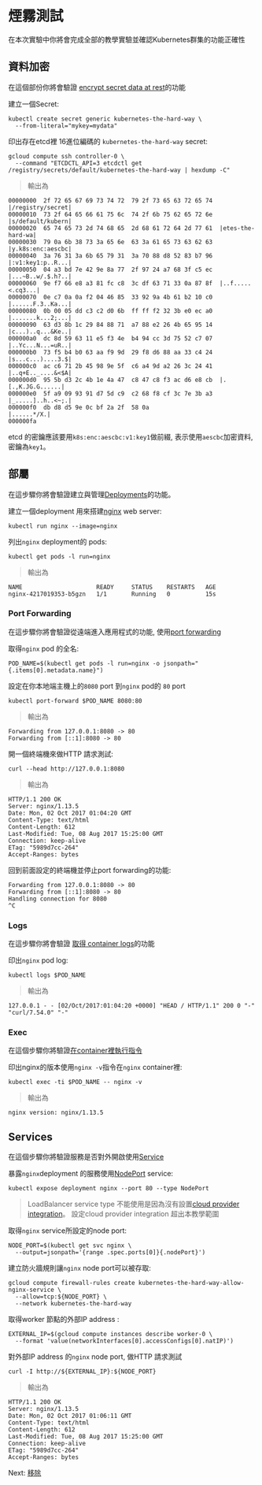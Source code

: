 # 煙霧測試

在本次實驗中你將會完成全部的教學實驗並確認Kubernetes群集的功能正確性

## 資料加密

在這個部份你將會驗證 [encrypt secret data at rest](https://kubernetes.io/docs/tasks/administer-cluster/encrypt-data/#verifying-that-data-is-encrypted)的功能

建立一個Secret:

```
kubectl create secret generic kubernetes-the-hard-way \
  --from-literal="mykey=mydata"
```

印出存在etcd裡 16進位編碼的 `kubernetes-the-hard-way` secret:

```
gcloud compute ssh controller-0 \
  --command "ETCDCTL_API=3 etcdctl get /registry/secrets/default/kubernetes-the-hard-way | hexdump -C"
```

> 輸出為

```
00000000  2f 72 65 67 69 73 74 72  79 2f 73 65 63 72 65 74  |/registry/secret|
00000010  73 2f 64 65 66 61 75 6c  74 2f 6b 75 62 65 72 6e  |s/default/kubern|
00000020  65 74 65 73 2d 74 68 65  2d 68 61 72 64 2d 77 61  |etes-the-hard-wa|
00000030  79 0a 6b 38 73 3a 65 6e  63 3a 61 65 73 63 62 63  |y.k8s:enc:aescbc|
00000040  3a 76 31 3a 6b 65 79 31  3a 70 88 d8 52 83 b7 96  |:v1:key1:p..R...|
00000050  04 a3 bd 7e 42 9e 8a 77  2f 97 24 a7 68 3f c5 ec  |...~B..w/.$.h?..|
00000060  9e f7 66 e8 a3 81 fc c8  3c df 63 71 33 0a 87 8f  |..f.....<.cq3...|
00000070  0e c7 0a 0a f2 04 46 85  33 92 9a 4b 61 b2 10 c0  |......F.3..Ka...|
00000080  0b 00 05 dd c3 c2 d0 6b  ff ff f2 32 3b e0 ec a0  |.......k...2;...|
00000090  63 d3 8b 1c 29 84 88 71  a7 88 e2 26 4b 65 95 14  |c...)..q...&Ke..|
000000a0  dc 8d 59 63 11 e5 f3 4e  b4 94 cc 3d 75 52 c7 07  |..Yc...N...=uR..|
000000b0  73 f5 b4 b0 63 aa f9 9d  29 f8 d6 88 aa 33 c4 24  |s...c...)....3.$|
000000c0  ac c6 71 2b 45 98 9e 5f  c6 a4 9d a2 26 3c 24 41  |..q+E.._....&<$A|
000000d0  95 5b d3 2c 4b 1e 4a 47  c8 47 c8 f3 ac d6 e8 cb  |.[.,K.JG.G......|
000000e0  5f a9 09 93 91 d7 5d c9  c2 68 f8 cf 3c 7e 3b a3  |_.....]..h..<~;.|
000000f0  db d8 d5 9e 0c bf 2a 2f  58 0a                    |......*/X.|
000000fa
```

etcd 的密鑰應該要用`k8s:enc:aescbc:v1:key1`做前綴, 表示使用`aescbc`加密資料, 密鑰為`key1`。

## 部屬

在這步驟你將會驗證建立與管理[Deployments](https://kubernetes.io/docs/concepts/workloads/controllers/deployment/)的功能。

建立一個deployment 用來搭建[nginx](https://nginx.org/en/) web server:

```
kubectl run nginx --image=nginx
```

列出`nginx` deployment的 pods:

```
kubectl get pods -l run=nginx
```
> 輸出為


```
NAME                     READY     STATUS    RESTARTS   AGE
nginx-4217019353-b5gzn   1/1       Running   0          15s
```


### Port Forwarding

在這步驟你將會驗證從遠端進入應用程式的功能, 使用[port forwarding](https://kubernetes.io/docs/tasks/access-application-cluster/port-forward-access-application-cluster/)

取得`nginx` pod 的全名:

```
POD_NAME=$(kubectl get pods -l run=nginx -o jsonpath="{.items[0].metadata.name}")
```
設定在你本地端主機上的`8080` port 到`nginx` pod的 `80` port


```
kubectl port-forward $POD_NAME 8080:80
```


> 輸出為

```
Forwarding from 127.0.0.1:8080 -> 80
Forwarding from [::1]:8080 -> 80
```

開一個終端機來做HTTP 請求測試:

```
curl --head http://127.0.0.1:8080
```

> 輸出為


```
HTTP/1.1 200 OK
Server: nginx/1.13.5
Date: Mon, 02 Oct 2017 01:04:20 GMT
Content-Type: text/html
Content-Length: 612
Last-Modified: Tue, 08 Aug 2017 15:25:00 GMT
Connection: keep-alive
ETag: "5989d7cc-264"
Accept-Ranges: bytes
```

回到前面設定的終端機並停止port forwarding的功能:


```
Forwarding from 127.0.0.1:8080 -> 80
Forwarding from [::1]:8080 -> 80
Handling connection for 8080
^C
```


### Logs

在這步驟你將會驗證 [取得 container logs](https://kubernetes.io/docs/concepts/cluster-administration/logging/)的功能

印出`nginx` pod log:


```
kubectl logs $POD_NAME
```

> 輸出為


```
127.0.0.1 - - [02/Oct/2017:01:04:20 +0000] "HEAD / HTTP/1.1" 200 0 "-" "curl/7.54.0" "-"
```

### Exec

在這個步驟你將驗證[在container裡執行指令](https://kubernetes.io/docs/tasks/debug-application-cluster/get-shell-running-container/#running-individual-commands-in-a-container)

印出nginx的版本使用`nginx -v`指令在`nginx` container裡:


```
kubectl exec -ti $POD_NAME -- nginx -v
```


> 輸出為

```
nginx version: nginx/1.13.5
```



## Services
在這個步驟你將驗證服務是否對外開啟使用[Service](https://kubernetes.io/docs/concepts/services-networking/service/)

暴露`nginx`deployment 的服務使用[NodePort](https://kubernetes.io/docs/concepts/services-networking/service/#type-nodeport) service:


```
kubectl expose deployment nginx --port 80 --type NodePort
```

> LoadBalancer service type 不能使用是因為沒有設置[cloud provider integration](https://kubernetes.io/docs/getting-started-guides/scratch/#cloud-provider)。 設定cloud provider integration 超出本教學範圍

取得`nginx` service所設定的node port:
```
NODE_PORT=$(kubectl get svc nginx \
  --output=jsonpath='{range .spec.ports[0]}{.nodePort}')
```
建立防火牆規則讓`nginx` node port可以被存取:

```
gcloud compute firewall-rules create kubernetes-the-hard-way-allow-nginx-service \
  --allow=tcp:${NODE_PORT} \
  --network kubernetes-the-hard-way
```

取得worker 節點的外部IP address :

```
EXTERNAL_IP=$(gcloud compute instances describe worker-0 \
  --format 'value(networkInterfaces[0].accessConfigs[0].natIP)')
```


對外部IP address 的`nginx` node port, 做HTTP 請求測試


```
curl -I http://${EXTERNAL_IP}:${NODE_PORT}
```

> 輸出為


```
HTTP/1.1 200 OK
Server: nginx/1.13.5
Date: Mon, 02 Oct 2017 01:06:11 GMT
Content-Type: text/html
Content-Length: 612
Last-Modified: Tue, 08 Aug 2017 15:25:00 GMT
Connection: keep-alive
ETag: "5989d7cc-264"
Accept-Ranges: bytes
```


Next: [移除](14-cleanup.md)
